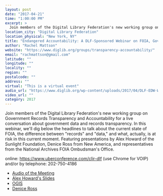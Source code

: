 ```yaml
---
layout: post
date: "2017-04-21"
time: "1:00:00 PM"
excerpt: >
  Join members of the Digital Library Federation's new working group on Government Records Transparency and Accountability for a live ...
location_city: "Digital Library Federation"
location_physical: "New York, NY"
title: "Endangered Accountability: A DLF-Sponsored Webinar on FOIA, Government Data, and Transparency"
author: "Rachel Mattson"
website: "https://www.diglib.org/groups/transparency-accountability/"
email: "rachmattson@gmail.com"
latitude: ""
longitude: ""
locality: ""
region: ""
postalcode: ""
address: ""
virtual: "This is a virtual event"
audio_url: "https://www.diglib.org/wp-content/uploads/2017/04/DLF-EDW-Webinar.mp3"
video_url: ""
category: 2017
---
```


Join members of the Digital Library Federation's new working group on Government Records Transparency and Accountability for a live conversation about government data and records transparency. In this webinar, we'll dig below the headlines to talk about the current state of FOIA, the difference between "records" and "data," and what, actually, is at risk in this current moment. Featuring presentations by Alex Howard of the Sunlight Foundation, Denice Ross from New America, and representatives from the National Archives FOIA Ombudsman's Office.

online: https://www.uberconference.com/clir-dlf (use Chrome for VOIP)
and/or by telephone: 202-750-4186

<ul>
  <li><a href="https://www.diglib.org/wp-content/uploads/sites/3/2017/04/DLF-EDW-Webinar.mp3">Audio of the Meeting</a></li>
  <li><a href="https://docs.google.com/presentation/d/1w8sQDc9go6X-vr1E-_jqiH8LDl0tM2nb398vzJWKLzY/pub?start=false&loop=false&delayms=3000&slide=id.p">Alex Howard's Slides</a></li>
  <li><a href="https://www.diglib.org/wp-content/uploads/sites/3/2017/04/DLF-EDW-Webinar-OGIS.pptx">OGIS</a></li>
  <li><a href="https://www.diglib.org/wp-content/uploads/sites/3/2017/04/DLF-EDW-Webinar-Denice-Ross.pptx">Denice Ross</a></li>
</ul>


